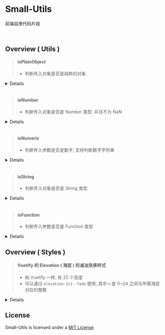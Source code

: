 # Small-Utils
前端自用代码片段



<br>



## Overview ( Utils )

> #### isPlainObject
>   - 判断传入对象是否是纯粹的对象
<details>

```js
  import isPlainObject from '@moomfe/small-utils/utils/isPlainObject';

  isPlainObject({}); // -> true
  isPlainObject(Object.create(null)); // -> true
  isPlainObject([]); // -> false
```
</details>

<br>

> #### isNumber
>   - 判断传入对象是否是 Number 类型, 并且不为 NaN
<details>

```js
  import isNumber from '@moomfe/small-utils/utils/isNumber';

  isNumber(666); // -> true
  isNumber(new Number(666)); // -> true
  isNumber(NaN); // -> false
  isNumber('666'); // -> false
```
</details>

<br>

> #### isNumeric
>   - 判断传入参数是否是数字, 支持判断数字字符串
<details>

```js
  import isNumeric from '@moomfe/small-utils/utils/isNumeric';

  isNumeric(666); // -> true
  isNumeric('666'); // -> true
  isNumeric(new Number(666)); // -> true
  isNumeric(NaN); // -> false
```
</details>

<br>

> #### isString
>   - 判断传入对象是否是 String 类型
<details>

```js
  import isString from '@moomfe/small-utils/utils/isString';

  isString('666'); // -> true
  isString(new String('666')); // -> true
  isString(666); // -> false
```
</details>

<br>

> #### isFunction
>   - 判断传入参数是否是 Function 类型
<details>

```js
  import isFunction from '@moomfe/small-utils/utils/isFunction';

  isFunction(() => {}); // -> true
  isFunction(function() {}); // -> true
  isFunction(666); // -> false
```
</details>



## Overview ( Styles )

> #### Vuetify 的 Elevation ( 海拔 ) 的减淡效果样式
>  - 和 Vuetify 一样, 有 25 个高度
>  - 可以通过 `elevation-{n}--fade` 使用, 其中 `n` 是 0~24 之间与所需海拔对应的整数
<details>

```js
  import '@moomfe/small-utils/styles/vuetify/elevations-fade.scss';

  // 在组件中使用
  <v-app-bar elevation="2--fade" />
  // 在 class 中使用
  <div class="elevation-2--fade" />
```
</details>



## License

Small-Utils is licensed under a [MIT License](./LICENSE).